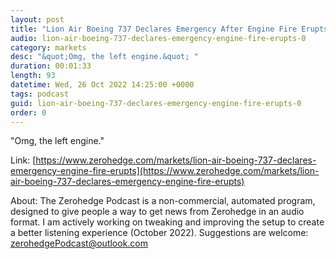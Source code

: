 ```yaml
---
layout: post
title: "Lion Air Boeing 737 Declares Emergency After Engine Fire Erupts"
audio: lion-air-boeing-737-declares-emergency-engine-fire-erupts-0
category: markets
desc: "&quot;Omg, the left engine.&quot; "
duration: 00:01:33
length: 93
datetime: Wed, 26 Oct 2022 14:25:00 +0000
tags: podcast
guid: lion-air-boeing-737-declares-emergency-engine-fire-erupts-0
order: 0
---
```

&quot;Omg, the left engine.&quot; 

Link: [https://www.zerohedge.com/markets/lion-air-boeing-737-declares-emergency-engine-fire-erupts](https://www.zerohedge.com/markets/lion-air-boeing-737-declares-emergency-engine-fire-erupts)

About: The Zerohedge Podcast is a non-commercial, automated program, designed to give people a way to get news from Zerohedge in an audio format.  I am actively working on tweaking and improving the setup to create a better listening experience (October 2022).  Suggestions are welcome: [zerohedgePodcast@outlook.com](mailto:zerohedgePodcast@outlook.com)
